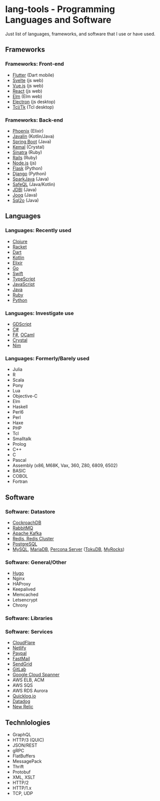 # lang-tools - Programming Languages and Software

Just list of languages, frameworks, and software that I use or have used.

## Frameworks

### Frameworks: Front-end

- [Flutter](https://flutter.io) (Dart mobile)
- [Svelte](https://svelte.dev/) (js web)
- [Vue.js](https://vuejs.org/) (js web)
- [React](https://reactjs.org/) (js web)
- [Elm](https://elm-lang.org/) (Elm web)
- [Electron](https://electronjs.org/) (js desktop)
- [Tcl/Tk](http://www.tcltk.com/) (Tcl desktop)

### Frameworks: Back-end

- [Phoenix](https://phoenixframework.org/) (Elixir)
- [Javalin](http://javalin.io/) (Kotlin/Java)
- [Spring Boot](https://spring.io/projects/spring-boot) (Java)
- [Kemal](http://kemalcr.com/) (Crystal)
- [Sinatra](http://sinatrarb.com/) (Ruby)
- [Rails](https://rubyonrails.org/) (Ruby)
- [Node.js](https://nodejs.org/en/) (js)
- [Flask](http://flask.pocoo.org/) (Python)
- [Django](https://www.djangoproject.com/) (Python)
- [SparkJava](http://sparkjava.com/) (Java)
- [SafeQL](https://github.com/karmakaze/safeql) (Java/Kotlin)
- [JDBI](http://jdbi.org/) (Java)
- [Jooq](https://www.jooq.org/) (Java)
- [Sql2o](https://www.sql2o.org/) (Java)

## Languages

### Languages: Recently used

- [Clojure](https://clojure.org/)
- [Racket](https://racket-lang.org/)
- [Dart](https://www.dartlang.org/)
- [Kotlin](https://kotlinlang.org/)
- [Elixir](https://elixir-lang.org/)
- [Go](https://golang.org/)
- [Swift](https://swift.org/)
- [TypeScript](https://www.typescriptlang.org/)
- [JavaScript](https://developer.mozilla.org/bm/docs/Web/JavaScript)
- [Java](https://openjdk.java.net/)
- [Ruby](https://www.ruby-lang.org/en/)
- [Python](https://www.python.org/)

### Languages: Investigate use

- [GDScript](https://docs.godotengine.org/en/3.0/getting_started/scripting/gdscript/gdscript_basics.html)
- [C#](https://docs.microsoft.com/en-us/dotnet/csharp/)
- [F#](https://fsharp.org/), [OCaml](https://ocaml.org/)
- [Crystal](https://crystal-lang.org/)
- [Nim](https://nim-lang.org/)

### Languages: Formerly/Barely used

- Julia
- R
- Scala
- Pony
- Lua
- Objective-C
- Elm
- Haskell
- Perl6
- Perl
- Haxe
- PHP
- Tcl
- Smalltalk
- Prolog
- C++
- C
- Pascal
- Assembly (x86, M68K, Vax, 360, Z80, 6809, 6502)
- BASIC
- COBOL
- Fortran

## Software

### Software: Datastore

- [CockroachDB](https://www.cockroachlabs.com/docs/stable/)
- [RabbitMQ](https://www.rabbitmq.com/)
- [Apache Kafka](https://kafka.apache.org/)
- [Redis, Redis Cluster](https://redis.io/)
- [PostgreSQL](https://www.postgresql.org/)
- [MySQL](https://www.mysql.com/), [MariaDB](https://mariadb.org/), [Percona Server](https://www.percona.com/software/mysql-database/percona-server) ([TokuDB](https://www.percona.com/software/mysql-database/percona-tokudb), [MyRocks](http://myrocks.io/))

### Software: General/Other

- [Hugo](https://gohugo.io/)
- Nginx
- HAProxy
- Keepalived
- Memcached
- Letsencrypt
- Chrony

### Software: Libraries

### Software: Services

- [CloudFlare](http://cloudflare.com/)
- [Netlify](http://netlify.com/)
- [Paypal](http://paypal.com/)
- [FastMail](http://fastmail.com/)
- [SendGrid](http://sendgrid.com/)
- [GitLab](http://gitlab.com/)
- [Google Cloud Spanner](https://cloud.google.com/spanner/)
- AWS ELB, ACM
- AWS SQS
- AWS RDS Aurora
- [Quicklog.io](http://quicklog.io/)
- [Datadog](https://www.datadoghq.com/)
- [New Relic](http://newrelic.com/)

## Technlologies

- GraphQL
- HTTP/3 (QUIC)
- JSON/REST
- gRPC
- FlatBuffers
- MessagePack
- Thrift
- Protobuf
- XML, XSLT
- HTTP/2
- HTTP/1.x
- TCP, UDP
